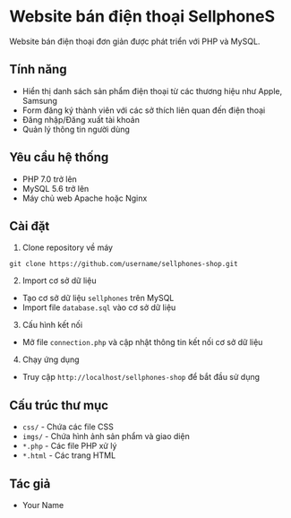# Website bán điện thoại SellphoneS

Website bán điện thoại đơn giản được phát triển với PHP và MySQL.

## Tính năng

- Hiển thị danh sách sản phẩm điện thoại từ các thương hiệu như Apple, Samsung
- Form đăng ký thành viên với các sở thích liên quan đến điện thoại
- Đăng nhập/Đăng xuất tài khoản
- Quản lý thông tin người dùng

## Yêu cầu hệ thống

- PHP 7.0 trở lên
- MySQL 5.6 trở lên
- Máy chủ web Apache hoặc Nginx

## Cài đặt

1. Clone repository về máy
```
git clone https://github.com/username/sellphones-shop.git
```

2. Import cơ sở dữ liệu
- Tạo cơ sở dữ liệu `sellphones` trên MySQL
- Import file `database.sql` vào cơ sở dữ liệu

3. Cấu hình kết nối
- Mở file `connection.php` và cập nhật thông tin kết nối cơ sở dữ liệu

4. Chạy ứng dụng
- Truy cập `http://localhost/sellphones-shop` để bắt đầu sử dụng

## Cấu trúc thư mục

- `css/` - Chứa các file CSS
- `imgs/` - Chứa hình ảnh sản phẩm và giao diện
- `*.php` - Các file PHP xử lý
- `*.html` - Các trang HTML

## Tác giả
- Your Name 